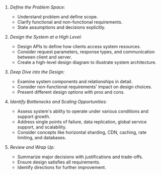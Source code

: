 1. *Define the Problem Space:*
     - Understand problem and define scope.
     - Clarify functional and non-functional requirements.
     - State assumptions and decisions explicitly.

  2. *Design the System at a High Level:*
     - Design APIs to define how clients access system resources.
     - Consider request parameters, response types, and communication between client and server.
     - Create a high-level design diagram to illustrate system architecture.

  3. *Deep Dive into the Design:*
     - Examine system components and relationships in detail.
     - Consider non-functional requirements' impact on design choices.
     - Present different design options with pros and cons.

  4. *Identify Bottlenecks and Scaling Opportunities:*
     - Assess system's ability to operate under various conditions and support growth.
     - Address single points of failure, data replication, global service support, and scalability.
     - Consider concepts like horizontal sharding, CDN, caching, rate limiting, and databases.

  5. *Review and Wrap Up:*
     - Summarize major decisions with justifications and trade-offs.
     - Ensure design satisfies all requirements.
     - Identify directions for further improvement.
